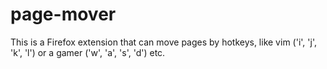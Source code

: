 # page-mover
This is a Firefox extension that can move pages by hotkeys, like vim ('i', 'j', 'k', 'l') or a gamer ('w', 'a', 's', 'd') etc.